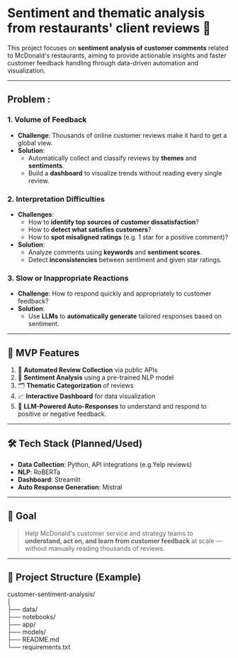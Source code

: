 # Sentiment and thematic analysis from restaurants' client reviews  🍟

This project focuses on **sentiment analysis of customer comments** related to McDonald's restaurants, aiming to provide actionable insights and faster customer feedback handling through data-driven automation and visualization.

---

## Problem :

### 1. **Volume of Feedback**
- **Challenge**: Thousands of online customer reviews make it hard to get a global view.
- **Solution**:  
  - Automatically collect and classify reviews by **themes** and **sentiments**.
  - Build a **dashboard** to visualize trends without reading every single review.

### 2. **Interpretation Difficulties**
- **Challenges**:
  - How to **identify top sources of customer dissatisfaction**?
  - How to **detect what satisfies customers**?
  - How to **spot misaligned ratings** (e.g. 1 star for a positive comment)?
- **Solution**:
  - Analyze comments using **keywords** and **sentiment scores**.
  - Detect **inconsistencies** between sentiment and given star ratings.

### 3. **Slow or Inappropriate Reactions**
- **Challenge**: How to respond quickly and appropriately to customer feedback?
- **Solution**:  
  - Use **LLMs** to **automatically generate** tailored responses based on sentiment.

---

## 🚀 MVP Features

1. 🔄 **Automated Review Collection** via public APIs  
2. 🧠 **Sentiment Analysis** using a pre-trained NLP model  
3. 🗂️ **Thematic Categorization** of reviews  
4. 📈 **Interactive Dashboard** for data visualization  
5. 📝 **LLM-Powered Auto-Responses** to understand and respond to positive or negative feedback.

---

## 🛠️ Tech Stack (Planned/Used)

- **Data Collection**: Python, API integrations (e.g.Yelp reviews)
- **NLP**: RoBERTa
- **Dashboard**: Streamlit
- **Auto Response Generation**: Mistral

---

## 📌 Goal

> Help McDonald's customer service and strategy teams to **understand, act on, and learn from customer feedback** at scale — without manually reading thousands of reviews.

---

## 📁 Project Structure (Example)

customer-sentiment-analysis/   
│   
├── data/                   
├── notebooks/              
├── app/                    
├── models/                 
├── README.md   
└── requirements.txt

